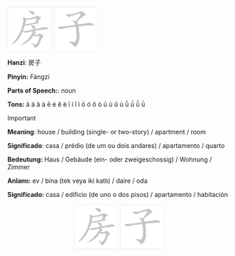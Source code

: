 <a href="https://dictionary.writtenchinese.com/worddetail/fangzi/674/3/1" target="blank"><img align="center" src="https://github.com/DeiseFreire/Chinese_dictionary/blob/main/Hanzi%20%E6%88%BF%E5%AD%90/%E6%88%BF.gif" alt="" height="100" /></a> 
<a href="https://dictionary.writtenchinese.com/worddetail/fangzi/674/3/1" target="blank"><img align="center" src="https://github.com/DeiseFreire/Chinese_dictionary/blob/main/Hanzi%20%E6%88%BF%E5%AD%90/%E5%AD%90.gif" alt="" height="100" /></a>


**Hanzi**: 房子

**Pinyin:** Fángzi

**Parts of Speech:**: noun

**Tons:** ā á ǎ à ē é ě è ī í ǐ ì ō ó ǒ ò ū ú ǔ ù ǖ ǘ ǚ ǜ 


> [!IMPORTANT]
>
> **Meaning**: house / building (single- or two-story) / apartment / room
> 
> **Significado**: casa / prédio (de um ou dois andares) / apartamento / quarto
> 
> **Bedeutung:** Haus / Gebäude (ein- oder zweigeschossig) / Wohnung / Zimmer
>
> **Anlamı:** ev / bina (tek veya iki katlı) / daire / oda
>
> **Significado:** casa / edificio (de uno o dos pisos) / apartamento / habitación

<p align="center">
<a href="https://dictionary.writtenchinese.com/worddetail/fangzi/674/3/1" target="blank"><img align="center" src="https://github.com/DeiseFreire/Chinese_dictionary/blob/main/Hanzi%20%E6%88%BF%E5%AD%90/%E6%88%BF.gif" alt="" height="100" /></a> 
<a href="https://dictionary.writtenchinese.com/worddetail/fangzi/674/3/1" target="blank"><img align="center" src="https://github.com/DeiseFreire/Chinese_dictionary/blob/main/Hanzi%20%E6%88%BF%E5%AD%90/%E5%AD%90.gif" alt="" height="100" /></a> 
</p>
